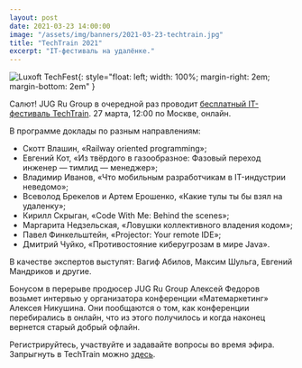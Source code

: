 ```yaml
---
layout: post
date: 2021-03-23 14:00:00
image: "/assets/img/banners/2021-03-23-techtrain.jpg"
title: "TechTrain 2021"
excerpt: "IT-фестиваль на удалёнке."
---
```


![Luxoft TechFest](/assets/img/banners/2021-03-23-techtrain.png){: style="float: left; width: 100%; margin-right: 2em; margin-bottom: 2em" }

Салют!
JUG Ru Group в очередной раз проводит [бесплатный IT-фестиваль TechTrain](https://bit.ly/3cakvq7). 27 марта,
12:00 по Москве, онлайн.

В программе доклады по разным направлениям:
* Скотт Влашин, «Railway oriented programming»;
* Евгений Кот, «Из твёрдого в газообразное: Фазовый переход инженер — тимлид — менеджер»;
* Владимир Иванов, «Что мобильным разработчикам в IT-индустрии неведомо»;
* Всеволод Брекелов и Артем Ерошенко, «Какие тулы ты бы взял на удаленку»;
* Кирилл Скрыган, «Code With Me: Behind the scenes»;
* Маргарита Недзельская, «Ловушки коллективного владения кодом»;
* Павел Финкельштейн, «Projector: Your remote IDE»;
* Дмитрий Чуйко, «Противостояние киберугрозам в мире Java».

В качестве экспертов выступят: Вагиф Абилов, Максим Шульга, Евгений Мандриков и другие.

Бонусом в перерыве продюсер JUG Ru Group Алексей Федоров возьмет интервью у организатора конференции «Матемаркетинг» Алексея Никушина. Они пообщаются о том, как конференции перебирались в онлайн, что из этого получилось и когда наконец вернется старый добрый офлайн.

Регистрируйтесь, участвуйте и задавайте вопросы во время эфира. Запрыгнуть в TechTrain можно [здесь](https://bit.ly/3cakvq7).
